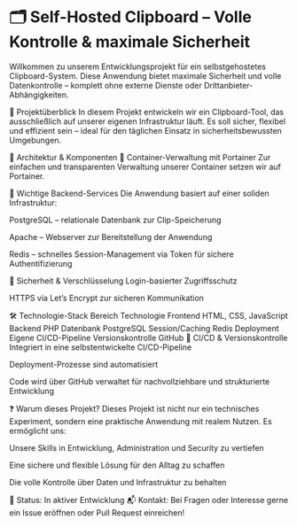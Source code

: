 # 🗂️ Self-Hosted Clipboard – Volle Kontrolle & maximale Sicherheit
Willkommen zu unserem Entwicklungsprojekt für ein selbstgehostetes Clipboard-System. Diese Anwendung bietet maximale Sicherheit und volle Datenkontrolle – komplett ohne externe Dienste oder Drittanbieter-Abhängigkeiten.

🚀 Projektüberblick
In diesem Projekt entwickeln wir ein Clipboard-Tool, das ausschließlich auf unserer eigenen Infrastruktur läuft. Es soll sicher, flexibel und effizient sein – ideal für den täglichen Einsatz in sicherheitsbewussten Umgebungen.

🧩 Architektur & Komponenten
🧭 Container-Verwaltung mit Portainer
Zur einfachen und transparenten Verwaltung unserer Container setzen wir auf Portainer.

🔧 Wichtige Backend-Services
Die Anwendung basiert auf einer soliden Infrastruktur:

PostgreSQL – relationale Datenbank zur Clip-Speicherung

Apache – Webserver zur Bereitstellung der Anwendung

Redis – schnelles Session-Management via Token für sichere Authentifizierung

🔐 Sicherheit & Verschlüsselung
Login-basierter Zugriffsschutz

HTTPS via Let’s Encrypt zur sicheren Kommunikation

🛠️ Technologie-Stack
Bereich	Technologie
Frontend	HTML, CSS, JavaScript
Backend	PHP
Datenbank	PostgreSQL
Session/Caching	Redis
Deployment	Eigene CI/CD-Pipeline
Versionskontrolle	GitHub
🔄 CI/CD & Versionskontrolle
Integriert in eine selbstentwickelte CI/CD-Pipeline

Deployment-Prozesse sind automatisiert

Code wird über GitHub verwaltet für nachvollziehbare und strukturierte Entwicklung

❓ Warum dieses Projekt?
Dieses Projekt ist nicht nur ein technisches Experiment, sondern eine praktische Anwendung mit realem Nutzen. Es ermöglicht uns:

Unsere Skills in Entwicklung, Administration und Security zu vertiefen

Eine sichere und flexible Lösung für den Alltag zu schaffen

Die volle Kontrolle über Daten und Infrastruktur zu behalten

📌 Status: In aktiver Entwicklung
📬 Kontakt: Bei Fragen oder Interesse gerne ein Issue eröffnen oder Pull Request einreichen!
